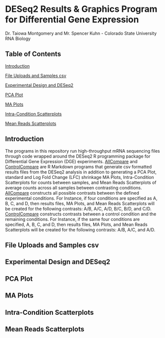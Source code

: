 # DESeq2 Results & Graphics Program for Differential Gene Expression

Dr. Taiowa Montgomery and Mr. Spencer Kuhn - Colorado State University RNA Biology

## Table of Contents

[Introduction](#Introduction)

[File Uploads and Samples csv](#File-Uploads-and-Samples-csv)

[Experimental Design and DESeq2](#Experimental-Design-and-DESeq2)

[PCA Plot](#PCA-Plot)

[MA Plots](#MA-Plots)

[Intra-Condition Scatterplots](#Intra--Condition-Scatterplots)

[Mean Reads Scatterplots](#Mean-Reads-Scatterplots)


## Introduction

The programs in this repository run high-throughput mRNA sequencing files through code wrapped around the DESeq2 R programming package for Differential Gene Expression (DGE) experiments. [AllCompare](AllCompareDESeqPipeline.Rmd) and [ControlCompare](ControlCompareDESeqPipeline.Rmd) are R Markdown programs that generate csv formatted results files from the DESeq2 analysis in addition to generating a PCA Plot, standard and Log Fold Change (LFC) shrinkage MA Plots, Intra-Condition Scatterplots for counts between samples, and Mean Reads Scatterplots of average counts across all samples between contrasting conditions. [AllCompare](AllCompareDESeqPipeline.Rmd) constructs all possible contrasts between the defined experimental conditions. For Instance, if four conditions are specified as A, B, C, and D, then results files, MA Plots, and Mean Reads Scatterplots will be created for the following contrasts: A/B, A/C, A/D, B/C, B/D, and C/D. [ControlCompare](ControlCompareDESeqPipeline.Rmd) constructs contrasts between a control condition and the remaining conditions. For Instance, if the same four conditions are specified, A, B, C, and D, then results files, MA Plots, and Mean Reads Scatterplots will be created for the following contrasts: A/B, A/C, and A/D. 

## File Uploads and Samples csv

## Experimental Design and DESeq2

## PCA Plot

## MA Plots

## Intra-Condition Scatterplots

## Mean Reads Scatterplots

